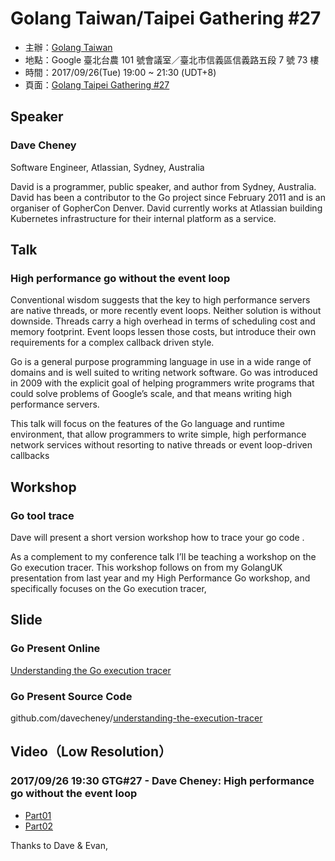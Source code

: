 # Golang Taiwan/Taipei Gathering #27

* 主辦：[Golang Taiwan](https://golang.kktix.cc/)
* 地點：Google 臺北台農 101 號會議室／臺北市信義區信義路五段 7 號 73 樓
* 時間：2017/09/26(Tue) 19:00 ~ 21:30  (UDT+8)
* 頁面：[Golang Taipei Gathering #27](https://golang.kktix.cc/events/gtg27)

## Speaker
### Dave Cheney

Software Engineer, Atlassian, Sydney, Australia

David is a programmer, public speaker, and author from Sydney, Australia. David has been a contributor to the Go project since February 2011 and is an organiser of GopherCon Denver. David currently works at Atlassian building Kubernetes infrastructure for their internal platform as a service.

## Talk
### High performance go without the event loop

Conventional wisdom suggests that the key to high performance servers are native threads, or more recently event loops. Neither solution is without downside. Threads carry a high overhead in terms of scheduling cost and memory footprint. Event loops lessen those costs, but introduce their own requirements for a complex callback driven style.

Go is a general purpose programming language in use in a wide range of domains and is well suited to writing network software. Go was introduced in 2009 with the explicit goal of helping programmers write programs that could solve problems of Google’s scale, and that means writing high performance servers.

This talk will focus on the features of the Go language and runtime environment, that allow programmers to write simple, high performance network services without resorting to native threads or event loop-driven callbacks

## Workshop
### Go tool trace

Dave will present a short version workshop how to trace your go code . 

As a complement to my conference talk I’ll be teaching a workshop on the Go execution tracer. This workshop follows on from my GolangUK presentation from last year and my High Performance Go workshop, and specifically focuses on the Go execution tracer,

## Slide
### Go Present Online
[Understanding the Go execution tracer](https://go-talks.appspot.com/github.com/davecheney/understanding-the-execution-tracer/understanding-the-execution-tracer.slide#1)

### Go Present Source Code
github.com/davecheney/[understanding-the-execution-tracer](https://github.com/davecheney/understanding-the-execution-tracer)

## Video（Low Resolution）
### 2017/09/26 19:30 GTG#27 - Dave Cheney: High performance go without the event loop

- [Part01](https://youtu.be/O_1basmpvVI)
- [Part02](https://youtu.be/Q0BTpNH9skY)


Thanks to Dave & Evan,